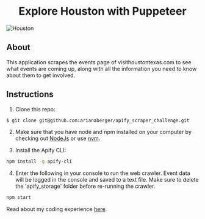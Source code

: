 <h1 align="center">Explore Houston with Puppeteer</h1>

![Houston](./houston.jpg?raw=true "Title")

<h2>About</h3>
This application scrapes the events page of visithoustontexas.com to see what events are coming up, along with all the information you need to know about them to get involved.

<h2>Instructions</h3>

1. Clone this repo:

```bash
$ git clone git@github.com:arianaberger/apify_scraper_challenge.git
```

2. Make sure that you have node and npm installed on your computer by checking out <a href='https://nodejs.org/en/download/'>NodeJs</a> or use <a href='https://github.com/nvm-sh/nvm'>nvm</a>.

3. Install the Apify CLI:

```bash
npm install -g apify-cli
```

4. Enter the following in your console to run the web crawler. Event data will be logged in the console and saved to a text file. Make sure to delete the 'apify_storage' folder before re-running the crawler.

```bash
npm start
```

Read about my coding experience <a href='https://thebergermeister.wordpress.com/2019/08/05/code-challenge-web-crawler/'>here</a>.
